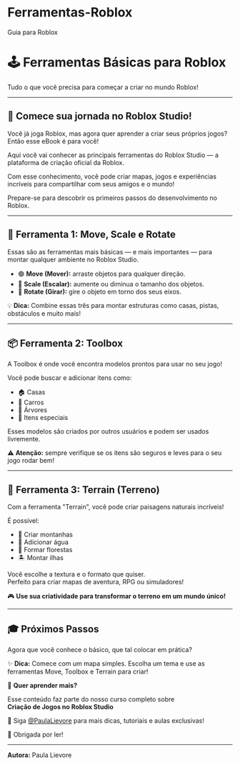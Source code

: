 # Ferramentas-Roblox
Guia para Roblox
# 🕹️ Ferramentas Básicas para Roblox

Tudo o que você precisa para começar a criar no mundo Roblox!

---

## 🚀 Comece sua jornada no Roblox Studio!

Você já joga Roblox, mas agora quer aprender a criar seus próprios jogos? Então esse eBook é para você!

Aqui você vai conhecer as principais ferramentas do Roblox Studio — a plataforma de criação oficial da Roblox.

Com esse conhecimento, você pode criar mapas, jogos e experiências incríveis para compartilhar com seus amigos e o mundo!

Prepare-se para descobrir os primeiros passos do desenvolvimento no Roblox.

---

## 🔧 Ferramenta 1: Move, Scale e Rotate

Essas são as ferramentas mais básicas — e mais importantes — para montar qualquer ambiente no Roblox Studio.

- 🟢 **Move (Mover):** arraste objetos para qualquer direção.  
- 🔵 **Scale (Escalar):** aumente ou diminua o tamanho dos objetos.  
- 🔴 **Rotate (Girar):** gire o objeto em torno dos seus eixos.

💡 **Dica:** Combine essas três para montar estruturas como casas, pistas, obstáculos e muito mais!

---

## 📦 Ferramenta 2: Toolbox

A Toolbox é onde você encontra modelos prontos para usar no seu jogo!

Você pode buscar e adicionar itens como:
- 🏠 Casas  
- 🚗 Carros  
- 🌳 Árvores  
- 🚀 Itens especiais

Esses modelos são criados por outros usuários e podem ser usados livremente.

⚠️ **Atenção:** sempre verifique se os itens são seguros e leves para o seu jogo rodar bem!

---

## 🌄 Ferramenta 3: Terrain (Terreno)

Com a ferramenta "Terrain", você pode criar paisagens naturais incríveis!

É possível:
- 🗻 Criar montanhas  
- 🌊 Adicionar água  
- 🌳 Formar florestas  
- 🏝️ Montar ilhas

Você escolhe a textura e o formato que quiser.  
Perfeito para criar mapas de aventura, RPG ou simuladores!

🎮 **Use sua criatividade para transformar o terreno em um mundo único!**

---

## 🎓 Próximos Passos

Agora que você conhece o básico, que tal colocar em prática?

✨ **Dica:** Comece com um mapa simples. Escolha um tema e use as ferramentas Move, Toolbox e Terrain para criar!

👾 **Quer aprender mais?**

Esse conteúdo faz parte do nosso curso completo sobre  
**Criação de Jogos no Roblox Studio**

🔗 Siga [@PaulaLievore](https://www.instagram.com/PaulaLievore) para mais dicas, tutoriais e aulas exclusivas!

💙 Obrigada por ler!

---

**Autora:** Paula Lievore
